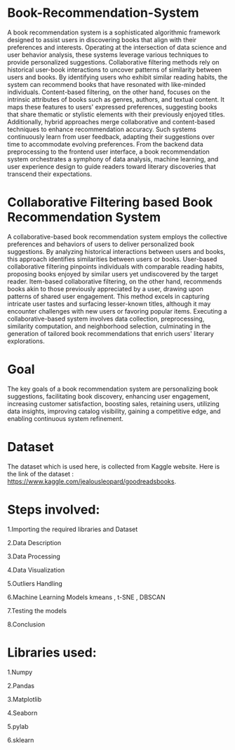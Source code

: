 # Book-Recommendation-System
A book recommendation system is a sophisticated algorithmic framework designed to assist users in discovering books that align with their preferences and interests. Operating at the intersection of data science and user behavior analysis, these systems leverage various techniques to provide personalized suggestions. Collaborative filtering methods rely on historical user-book interactions to uncover patterns of similarity between users and books. By identifying users who exhibit similar reading habits, the system can recommend books that have resonated with like-minded individuals. Content-based filtering, on the other hand, focuses on the intrinsic attributes of books such as genres, authors, and textual content. It maps these features to users' expressed preferences, suggesting books that share thematic or stylistic elements with their previously enjoyed titles. Additionally, hybrid approaches merge collaborative and content-based techniques to enhance recommendation accuracy. Such systems continuously learn from user feedback, adapting their suggestions over time to accommodate evolving preferences. From the backend data preprocessing to the frontend user interface, a book recommendation system orchestrates a symphony of data analysis, machine learning, and user experience design to guide readers toward literary discoveries that transcend their expectations.
# Collaborative Filtering based Book Recommendation System
A collaborative-based book recommendation system employs the collective preferences and behaviors of users to deliver personalized book suggestions. By analyzing historical interactions between users and books, this approach identifies similarities between users or books. User-based collaborative filtering pinpoints individuals with comparable reading habits, proposing books enjoyed by similar users yet undiscovered by the target reader. Item-based collaborative filtering, on the other hand, recommends books akin to those previously appreciated by a user, drawing upon patterns of shared user engagement. This method excels in capturing intricate user tastes and surfacing lesser-known titles, although it may encounter challenges with new users or favoring popular items. Executing a collaborative-based system involves data collection, preprocessing, similarity computation, and neighborhood selection, culminating in the generation of tailored book recommendations that enrich users' literary explorations.
# Goal
The key goals of a book recommendation system are personalizing book suggestions, facilitating book discovery, enhancing user engagement, increasing customer satisfaction, boosting sales, retaining users, utilizing data insights, improving catalog visibility, gaining a competitive edge, and enabling continuous system refinement.
# Dataset
The dataset which is used here, is collected from Kaggle website. Here is the link of the dataset : https://www.kaggle.com/jealousleopard/goodreadsbooks.
# Steps involved:
1.Importing the required libraries and Dataset

2.Data Description

3.Data Processing

4.Data Visualization

5.Outliers Handling

6.Machine Learning Models
kmeans ,
t-SNE ,
DBSCAN

7.Testing the models

8.Conclusion
# Libraries used:
 1.Numpy

 2.Pandas

 3.Matplotlib

 4.Seaborn

 5.pylab

 6.sklearn

